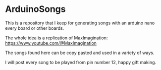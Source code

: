# ArduinoSongs
This is a repository that I keep for generating songs with an arduino nano every board or other boards. 

The whole idea is a replication of MaxImagination: https://www.youtube.com/@MaxImagination

The songs found here can be copy pasted and used in a variety of ways.

I will post every song to be played from pin number 12, happy gift making.
